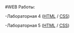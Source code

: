 #WEB Работы:

-Лабораторная 4 ([HTML](https://github.com/Kemegggg/New-Web/blob/main/index.html) / [CSS](https://github.com/Kemegggg/New-Web/blob/main/style.css))

-Лабораторная 5 ([HTML](ссылка) / [CSS](ссылка))
